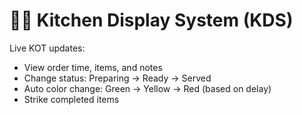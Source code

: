 # 👨‍🍳 Kitchen Display System (KDS)

Live KOT updates:

- View order time, items, and notes
- Change status: Preparing → Ready → Served
- Auto color change: Green → Yellow → Red (based on delay)
- Strike completed items
